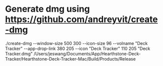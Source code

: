 # Generate dmg using https://github.com/andreyvit/create-dmg

./create-dmg --window-size 500 300 --icon-size 96 --volname "Deck Tracker" --app-drop-link 380 205 --icon "Deck Tracker" 110 205 "Deck Tracker.dmg" /Users/jeswang/Documents/App/Hearthstone-Deck-Tracker/Hearthstone-Deck-Tracker-Mac/Build/Products/Release
